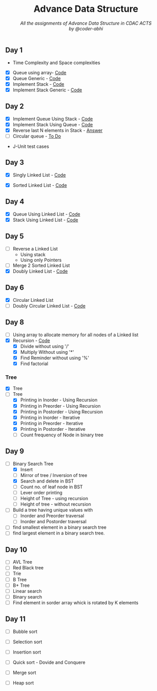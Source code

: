 <div align="center">
    <h1> Advance Data Structure</h1>
    <i>All the assignments of Advance Data Structure in CDAC ACTS</i>
    <br/>
    <i>by @coder-abhi</i>
</div>
<br />

## Day 1
- Time Complexity and Space complexities
- [x] Queue using array- [Code](./Day_1_OCT_29/src/queue)
- [x] Queue Generic - [Code](./Day_1_OCT_29/src/queueGeneric/)
- [x] Implement Stack - [Code](./Day_1_OCT_29/src/stack/)
- [x] Implement Stack Generic - [Code](./Day_1_OCT_29/src/stackGeneric/)

## Day 2
- [x] Implement Queue Using Stack - [Code](./Day_2_OCT_31/src/queueUsingStack/)
- [x] Implement Stack Using Queue - [Code](./Day_2_OCT_31/src/stackUsingQueue/)
- [x] Reverse last N elements in Stack - [Answer](./Day_2_OCT_31/src/reverseInStack/)
- [ ] Circular queue - [To Do]()
-  J-Unit test cases

## Day 3 
- [x] Singly Linked List - [Code](./Day_3_NOV_01/src/linkedList/)
- [x] Sorted Linked List - [Code](./Day_3_NOV_01/src/linkedListSorted/)


## Day 4
- [x] Queue Using Linked List - [Code](./Day_4_NOV_02/src/queueUsingLinkedList/)
- [x] Stack Using Linked List - [Code](./Day_4_NOV_02/src/stackUsingLinkedList/)

## Day 5
- [ ] Reverse a Linked List
    - Using stack
    - Using only Pointers
- [ ] Merge 2 Sorted Linked List
- [x] Doubly Linked List - [Code](./Day_5_NOV_03/src/doublyLinkedList/)

## Day 6
- [x] Circular Linked List
- [ ] Doubly Circular Linked List - [Code](./Day_6_NOV_4/src/doublyLinkedList/)

## Day 8
- [ ] Using array to allocate memory for all nodes of a Linked list
- [X] Recursion - [Code](./Day_8_NOV_7/src/recursion/)
    - [x] Divide without using '/' 
    - [x] Multiply Without using '*'
    - [x] Find Reminder without using '%'
    - [x] Find factorial

### Tree
- [x] Tree
- [ ] Tree
    - [x] Printing in Inorder - Using Recursion
    - [x] Printing in Preorder - Using Recursion
    - [x] Printing in Postorder - Using Recursion
    - [x] Printing in Inorder - Iterative
    - [x] Printing in Preorder - Iterative
    - [x] Printing in Postorder - Iterative
    - [ ] Count frequency of Node in binary tree

## Day 9
- [ ] Binary Search Tree
    - [x] Insert
    - [ ] Mirror of tree / Inversion of tree
    - [x] Search and delete in BST
    - [ ] Count no. of leaf node in BST
    - [ ] Lever order printing
    - [ ] Height of Tree - using recursion
    - [ ] Height of tree - without recursion
- [ ] Build a tree having unique values with
    - [ ] Inorder and Preorder traversal 
    - [ ] Inorder and Postorder traversal
- [ ] find smallest element in a binary search tree
- [ ] find largest element in a binary search tree.
    
## Day 10
- [ ] AVL Tree
- [ ] Red Black tree
- [ ] Trie
- [ ] B Tree
- [ ] B+ Tree
- [ ] Linear search
- [ ] Binary search
- [ ] Find element in sorder array whick is rotated by K elements

## Day 11
- [ ] Bubble sort
- [ ] Selection sort
- [ ] Insertion sort
- [ ] Quick sort - Dovide and Conquere
- [ ] Merge sort
- [ ] Heap sort




